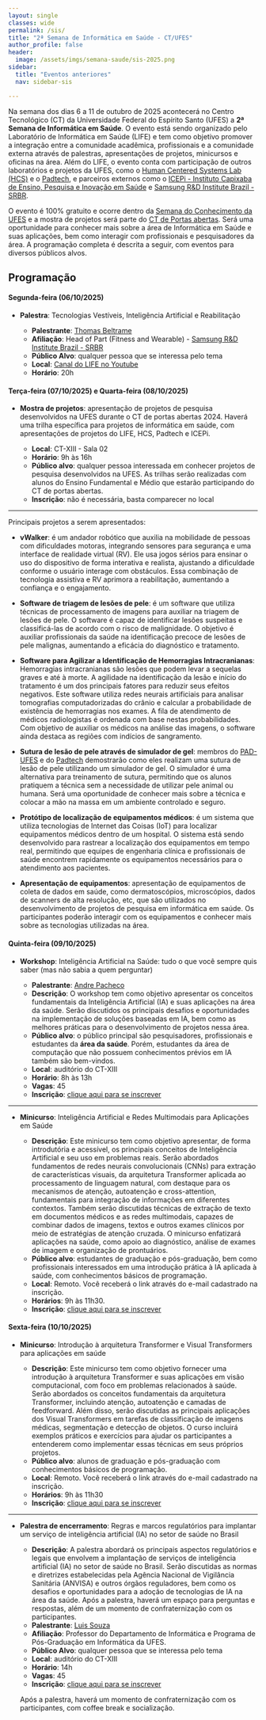 ```yaml
---
layout: single
classes: wide
permalink: /sis/
title: "2ª Semana de Informática em Saúde - CT/UFES"
author_profile: false
header:
  image: /assets/imgs/semana-saude/sis-2025.png
sidebar:
  title: "Eventos anteriores"
  nav: sidebar-sis

---
```


Na semana dos dias 6 a 11 de outubro de 2025 acontecerá no Centro Tecnológico (CT) da Universidade Federal do Espírito Santo (UFES) a **2ª Semana de Informática em Saúde**. O evento está sendo organizado pelo Laboratório de Informática em Saúde (LIFE) e tem como objetivo promover a integração entre a comunidade acadêmica, profissionais e a comunidade externa através de palestras, apresentações de projetos, minicursos e oficinas na área. Além do LIFE, o evento conta com participação de outros laboratórios e projetos da UFES, como o [Human Centered Systems Lab (HCS)](https://www.instagram.com/hcs.ufes/) e o [Padtech](https://www.instagram.com/padtechufes/), e parceiros externos como o [ICEPi - Instituto Capixaba de Ensino, Pesquisa e Inovação em Saúde](https://icepi.es.gov.br/) e [Samsung R&D Institute Brazil - SRBR](https://research.samsung.com/srbr).

O evento é 100% gratuito e ocorre dentro da [Semana do Conhecimento da UFES](https://www.ufes.br/conteudo/semana-do-conhecimento-2024-acontece-em-novembro-nos-quatro-campi-da-ufes-agende-se) e a mostra de projetos será parte do [CT de Portas abertas](https://www.instagram.com/ct.ufes/p/Cyg1Z2rPVn4/?img_index=1). Será uma oportunidade para conhecer mais sobre a área de Informática em Saúde e suas aplicações, bem como interagir com profissionais e pesquisadores da área. A programação completa é descrita a seguir, com eventos para diversos públicos alvos.



## Programação

#### Segunda-feira (06/10/2025)

- **Palestra**: Tecnologias Vestíveis, Inteligência Artificial e Reabilitação
  
  - **Palestrante**: [Thomas Beltrame](https://www.linkedin.com/in/thomas-beltrame-47a99a23/)
  - **Afiliação**: Head of Part (Fitness and Wearable) - [Samsung R&D Institute Brazil - SRBR](https://research.samsung.com/srbr)
  - **Público Alvo**: qualquer pessoa que se interessa pelo tema
  - **Local**: [Canal do LIFE no Youtube](https://www.youtube.com/watch?v=5ONV_i0bukk)
  - **Horário**: 20h
  

#### Terça-feira (07/10/2025) e Quarta-feira (08/10/2025)

- **Mostra de projetos**: apresentação de projetos de pesquisa desenvolvidos na UFES durante o CT de portas abertas 2024. Haverá uma trilha específica para projetos de informática em saúde, com apresentações de projetos do LIFE, HCS, Padtech e ICEPi.

  - **Local**: CT-XIII - Sala 02
  - **Horário**: 9h às 16h
  - **Público alvo**: qualquer pessoa interessada em conhecer projetos de pesquisa desenvolvidos na UFES. As trilhas serão realizadas com alunos do Ensino Fundamental e Médio que estarão participando do CT de portas abertas.
  - **Inscrição**: não é necessária, basta comparecer no local

___ 

Principais projetos a serem apresentados:

- **vWalker**: é um andador robótico que auxilia na mobilidade de pessoas com dificuldades motoras, integrando sensores para segurança e uma interface de realidade virtual (RV). Ele usa jogos sérios para ensinar o uso do dispositivo de forma interativa e realista, ajustando a dificuldade conforme o usuário interage com obstáculos. Essa combinação de tecnologia assistiva e RV aprimora a reabilitação, aumentando a confiança e o engajamento.

- **Software de triagem de lesões de pele**: é um software que utiliza técnicas de processamento de imagens para auxiliar na triagem de lesões de pele. O software é capaz de identificar lesões suspeitas e classificá-las de acordo com o risco de malignidade. O objetivo é auxiliar profissionais da saúde na identificação precoce de lesões de pele malignas, aumentando a eficácia do diagnóstico e tratamento.

- **Software para Agilizar a Identificação de Hemorragias Intracranianas**: Hemorragias intracranianas são lesões  que podem levar a sequelas graves e até à morte. A agilidade na identificação da lesão e início do tratamento é um dos principais fatores para reduzir seus efeitos negativos. Este software utiliza redes neurais artificiais para analisar  tomografias computadorizadas do crânio e calcular a probabilidade de existência de hemorragias nos exames. A fila de atendimento de médicos radiologistas é ordenada com base nestas probabilidades. Com objetivo de auxiliar os médicos na análise das imagens, o software ainda destaca as regiões com indícios de sangramento.

- **Sutura de lesão de pele através de simulador de gel**: membros do [PAD-UFES](https://pad.ufes.br/) e do [Padtech](https://pad.ufes.br/padtech) demostrarão como eles realizam uma sutura de lesão de pele utilizando um simulador de gel. O simulador é uma alternativa para treinamento de sutura, permitindo que os alunos pratiquem a técnica sem a necessidade de utilizar pele animal ou humana. Será uma oportunidade de conhecer mais sobre a técnica e colocar a mão na massa em um ambiente controlado e seguro.
  
- **Protótipo de localização de equipamentos médicos**: é um sistema que utiliza tecnologias de Internet das Coisas (IoT) para localizar equipamentos médicos dentro de um hospital. O sistema está sendo desenvolvido para rastrear a localização dos equipamentos em tempo real, permitindo que equipes de engenharia clínica e profissionais de saúde encontrem rapidamente os equipamentos necessários para o atendimento aos pacientes.

- **Apresentação de equipamentos**: apresentação de equipamentos de coleta de dados em saúde, como dermatoscópios, microscópios, dados de scanners de alta resolução, etc, que são utilizados no desenvolvimento de projetos de pesquisa em informática em saúde. Os participantes poderão interagir com os equipamentos e conhecer mais sobre as tecnologias utilizadas na área.


#### Quinta-feira (09/10/2025)

- **Workshop**: Inteligência Artificial na Saúde: tudo o que você sempre quis saber (mas não sabia a quem perguntar)

  - **Palestrante**: [Andre Pacheco](https://pachecoandre.com.br)
  - **Descrição**: O workshop tem como objetivo apresentar os conceitos fundamentais da Inteligência Artificial (IA) e suas aplicações na área da saúde. Serão discutidos os principais desafios e oportunidades na implementação de soluções baseadas em IA, bem como as melhores práticas para o desenvolvimento de projetos nessa área.
  - **Público alvo**: o público principal são pesquisadores, profissionais e estudantes da **área da saúde**. Porém, estudantes da área de computação que não possuem conhecimentos prévios em IA também são bem-vindos.
  - **Local**: auditório do CT-XIII
  - **Horário**: 8h às 13h
  - **Vagas**: 45
  - **Inscrição**: [clique aqui para se inscrever](https://forms.gle/pF25SrZFvcrcMqAi7)

____

- **Minicurso**: Inteligência Artificial e Redes Multimodais para Aplicações em Saúde

    - **Descrição**: Este minicurso tem como objetivo apresentar, de forma introdutória e acessível, os principais conceitos de Inteligência Artificial e seu uso em problemas reais. Serão abordados fundamentos de redes neurais convolucionais (CNNs) para extração de características visuais, da arquitetura Transformer aplicada ao processamento de linguagem natural, com destaque para os mecanismos de atenção, autoatenção e cross-attention, fundamentais para integração de informações em diferentes contextos. Também serão discutidas técnicas de extração de texto em documentos médicos e as redes multimodais, capazes de combinar dados de imagens, textos e outros exames clínicos por meio de estratégias de atenção cruzada. O minicurso enfatizará aplicações na saúde, como apoio ao diagnóstico, análise de exames de imagem e organização de prontuários.
  - **Público alvo**: estudantes de graduação e pós-graduação, bem como profissionais interessados em uma introdução prática à IA aplicada à saúde, com conhecimentos básicos de programação.
  - **Local**: Remoto. Você receberá o link através do e-mail cadastrado na inscrição.
  - **Horários**: 9h às 11h30.
  - **Inscrição**: [clique aqui para se inscrever](https://forms.gle/cXEdhxK2EfB9DvB78)


#### Sexta-feira (10/10/2025)

- **Minicurso**: Introdução à arquitetura Transformer e Visual Transformers para aplicações em saúde

    - **Descrição**: Este minicurso tem como objetivo fornecer uma introdução à arquitetura Transformer e suas aplicações em visão computacional, com foco em problemas relacionados à saúde. Serão abordados os conceitos fundamentais da arquitetura Transformer, incluindo atenção, autoatenção e camadas de feedforward. Além disso, serão discutidas as principais aplicações dos Visual Transformers em tarefas de classificação de imagens médicas, segmentação e detecção de objetos. O curso incluirá exemplos práticos e exercícios para ajudar os participantes a entenderem como implementar essas técnicas em seus próprios projetos.
  - **Público alvo**: alunos de graduação e pós-graduação com conhecimentos básicos de programação.
  - **Local**: Remoto. Você receberá o link através do e-mail cadastrado na inscrição.
  - **Horários**: 9h às 11h30 
  - **Inscrição**: [clique aqui para se inscrever](https://forms.gle/rMAwiEFMGpy89TiT7)

____

- **Palestra de encerramento**: Regras e marcos regulatórios para implantar um serviço de inteligência artificial (IA) no setor de saúde no Brasil

  - **Descrição**: A palestra abordará os principais aspectos regulatórios e legais que envolvem a implantação de serviços de inteligência artificial (IA) no setor de saúde no Brasil. Serão discutidas as normas e diretrizes estabelecidas pela Agência Nacional de Vigilância Sanitária (ANVISA) e outros órgãos reguladores, bem como os desafios e oportunidades para a adoção de tecnologias de IA na área da saúde. Após a palestra, haverá um espaço para perguntas e respostas, além de um momento de confraternização com os participantes.
  - **Palestrante**: [Luis Souza](https://www.linkedin.com/in/luis-souza-22829368/)
  - **Afiliação**: Professor do Departamento de Informática e Programa de Pós-Graduação em Informática da UFES. 
  - **Público Alvo**: qualquer pessoa que se interessa pelo tema
  - **Local**: auditório do CT-XIII
  - **Horário**: 14h
  - **Vagas**: 45
  - **Inscrição**: [clique aqui para se inscrever](https://forms.gle/XyzQfTas145ekTiRA)

  Após a palestra, haverá um momento de confraternização com os participantes, com coffee break e socialização.



